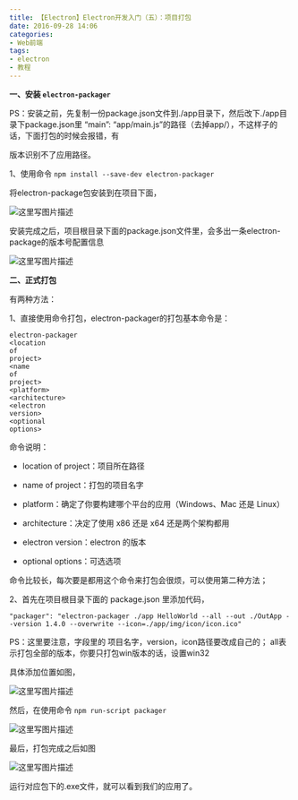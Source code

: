 ```yaml
---
title: 【Electron】Electron开发入门（五）：项目打包
date: 2016-09-28 14:06
categories:
- Web前端
tags:
- electron
- 教程
---
```

<div class="markdown_views">


**一、安装 `electron-packager`**

PS：安装之前，先复制一份package.json文件到./app目录下，然后改下./app目录下package.json里 “main”: “app/main.js”的路径（去掉app/），不这样子的话，下面打包的时候会报错，有
<!--more-->
版本识别不了应用路径。

1、使用命令 `npm install --save-dev electron-packager`   

将electron-package包安装到在项目下面，   

![这里写图片描述](http://img.blog.csdn.net/20160928151915084)   

安装完成之后，项目根目录下面的package.json文件里，会多出一条electron-package的版本号配置信息   

![这里写图片描述](http://img.blog.csdn.net/20160928152109710)

**二、正式打包**   

有两种方法：   

1、直接使用命令打包，electron-packager的打包基本命令是：

<code class=" hljs xml">electron-packager <span class="hljs-tag"><<span class="hljs-title">location</span> <span class="hljs-attribute">of</span> <span class="hljs-attribute">project</span>></span> <span class="hljs-tag"><<span class="hljs-title">name</span> <span class="hljs-attribute">of</span> <span class="hljs-attribute">project</span>></span> <span class="hljs-tag"><<span class="hljs-title">platform</span>></span> <span class="hljs-tag"><<span class="hljs-title">architecture</span>></span> <span class="hljs-tag"><<span class="hljs-title">electron</span> <span class="hljs-attribute">version</span>></span> <span class="hljs-tag"><<span class="hljs-title">optional</span> <span class="hljs-attribute">options</span>></span></code>

命令说明：   

* location of project：项目所在路径   

* name of project：打包的项目名字   

* platform：确定了你要构建哪个平台的应用（Windows、Mac 还是 Linux）   

* architecture：决定了使用 x86 还是 x64 还是两个架构都用   

* electron version：electron 的版本   

* optional options：可选选项

命令比较长，每次要是都用这个命令来打包会很烦，可以使用第二种方法；

2、首先在项目根目录下面的 package.json 里添加代码，   

`"packager": "electron-packager ./app HelloWorld --all --out ./OutApp --version 1.4.0 --overwrite --icon=./app/img/icon/icon.ico"`

PS：这里要注意，字段里的 项目名字，version，icon路径要改成自己的； all表示打包全部的版本，你要只打包win版本的话，设置win32  

具体添加位置如图，   

![这里写图片描述](http://img.blog.csdn.net/20160928153139651)

然后，在使用命令 `npm run-script packager`   

![这里写图片描述](http://img.blog.csdn.net/20160928153412147)

最后，打包完成之后如图   

![这里写图片描述](http://img.blog.csdn.net/20160928153535555)   

运行对应包下的.exe文件，就可以看到我们的应用了。

</div>